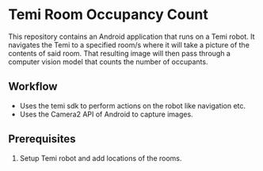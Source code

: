 # Temi Room Occupancy Count

This repository contains an Android application that runs on a Temi robot. It navigates the Temi to a specified room/s where it will take a picture of the contents of said room. That resulting image will then pass through a computer vision model that counts the number of occupants.

## Workflow

- Uses the temi sdk to perform actions on the robot like navigation etc.
- Uses the Camera2 API of Android to capture images.

## Prerequisites

1. Setup Temi robot and add locations of the rooms.
